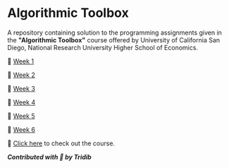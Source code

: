 # Algorithmic Toolbox

A repository containing solution to the programming assignments given in the **"Algorithmic Toolbox"** course offered by University of California San Diego, National Research University Higher School of Economics.

:dart: [Week 1](https://github.com/tridibsamanta/Algorithmic-Toolbox/tree/master/Week%201)

:dart: [Week 2](https://github.com/tridibsamanta/Algorithmic-Toolbox/tree/master/Week%202)

:dart: [Week 3](https://github.com/tridibsamanta/Algorithmic-Toolbox/tree/master/Week%203)

:dart: [Week 4](https://github.com/tridibsamanta/Algorithmic-Toolbox/tree/master/Week%204)

:dart: [Week 5](https://github.com/tridibsamanta/Algorithmic-Toolbox/tree/master/Week%205)

:dart: [Week 6](https://github.com/tridibsamanta/Algorithmic-Toolbox/tree/master/Week%206)


:link: [Click here](https://www.coursera.org/learn/algorithmic-toolbox) to check out the course.


***Contributed with :blue_heart: by Tridib***
